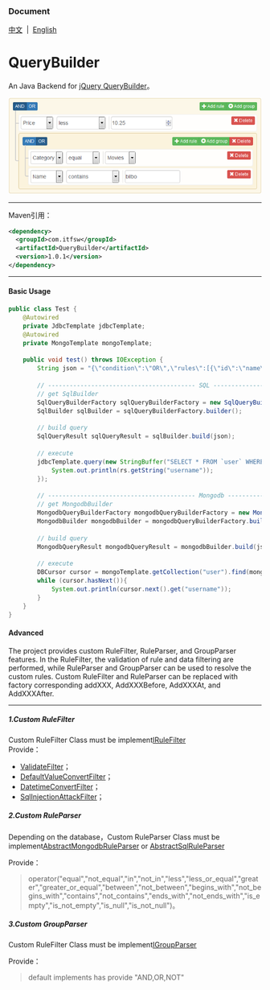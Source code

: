 ### Document  
[中文](README.md)&nbsp;&nbsp;|&nbsp;&nbsp;[English](README-EN.md)  

# QueryBuilder
An Java Backend for [jQuery QueryBuilder](https://github.com/mistic100/jQuery-QueryBuilder)。
    
[![jQuery QueryBuilder](screenshot.png)](http://querybuilder.js.org/index.html)

---------------------------------------
Maven引用：  
```xml
<dependency>
  <groupId>com.itfsw</groupId>
  <artifactId>QueryBuilder</artifactId>
  <version>1.0.1</version>
</dependency>
```
---------------------------------------
#### Basic Usage
```java
public class Test {
    @Autowired
    private JdbcTemplate jdbcTemplate;
    @Autowired
    private MongoTemplate mongoTemplate;

    public void test() throws IOException {
        String json = "{\"condition\":\"OR\",\"rules\":[{\"id\":\"name\",\"field\":\"username\",\"type\":\"string\",\"input\":\"text\",\"operator\":\"equal\",\"value\":\"Mistic\"}],\"not\":false,\"valid\":true}";

        // ----------------------------------------- SQL -----------------------------------------
        // get SqlBuilder
        SqlQueryBuilderFactory sqlQueryBuilderFactory = new SqlQueryBuilderFactory();
        SqlBuilder sqlBuilder = sqlQueryBuilderFactory.builder();

        // build query
        SqlQueryResult sqlQueryResult = sqlBuilder.build(json);

        // execute
        jdbcTemplate.query(new StringBuffer("SELECT * FROM `user` WHERE ").append(sqlQueryResult.getQuery()).toString(), sqlQueryResult.getParams().toArray(), rs -> {
            System.out.println(rs.getString("username"));
        });

        // ----------------------------------------- Mongodb -----------------------------------------
        // get MongodbBuilder
        MongodbQueryBuilderFactory mongodbQueryBuilderFactory = new MongodbQueryBuilderFactory();
        MongodbBuilder mongodbBuilder = mongodbQueryBuilderFactory.builder();

        // build query
        MongodbQueryResult mongodbQueryResult = mongodbBuilder.build(json);

        // execute
        DBCursor cursor = mongoTemplate.getCollection("user").find(mongodbQueryResult.getQuery());
        while (cursor.hasNext()){
            System.out.println(cursor.next().get("username"));
        }
    }
}
```
#### Advanced
The project provides custom RuleFilter, RuleParser, and GroupParser features. In the RuleFilter, the validation of rule and data filtering are performed, while RuleParser and GroupParser can be used to resolve the custom rules.
Custom RuleFilter and RuleParser can be replaced with factory corresponding addXXX, AddXXXBefore, AddXXXAt, and AddXXXAfter.

--------------------------------------------------------------------------------------------------
##### 1.Custom RuleFilter  
Custom RuleFilter Class must be implement[IRuleFilter](src/main/java/com/itfsw/query/builder/support/filter/IRuleFilter.java)  
Provide：
* [ValidateFilter](src/main/java/com/itfsw/query/builder/support/filter/ValidateFilter.java)；
* [DefaultValueConvertFilter](src/main/java/com/itfsw/query/builder/support/filter/DefaultValueConvertFilter.java)；
* [DatetimeConvertFilter](src/main/java/com/itfsw/query/builder/support/filter/DatetimeConvertFilter.java)；
* [SqlInjectionAttackFilter](src/main/java/com/itfsw/query/builder/support/filter/SqlInjectionAttackFilter.java)；

##### 2.Custom RuleParser
Depending on the database，Custom RuleParser Class must be implement[AbstractMongodbRuleParser](src/main/java/com/itfsw/query/builder/support/parser/AbstractMongodbRuleParser.java) or [AbstractSqlRuleParser](src/main/java/com/itfsw/query/builder/support/parser/AbstractSqlRuleParser.java)  

Provide：
>operator("equal","not_equal","in","not_in","less","less_or_equal","greater","greater_or_equal","between","not_between","begins_with","not_begins_with","contains","not_contains","ends_with","not_ends_with","is_empty","is_not_empty","is_null","is_not_null")。  

##### 3.Custom GroupParser
Custom RuleFilter Class must be implement[IGroupParser](src/main/java/com/itfsw/query/builder/support/parser/IGroupParser.java)   

Provide：
>default implements has provide "AND,OR,NOT"
